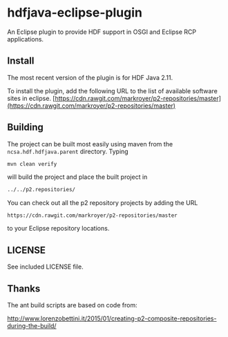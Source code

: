# hdfjava-eclipse-plugin

An Eclipse plugin to provide HDF support in OSGI and Eclipse RCP
applications.

## Install

The most recent version of the plugin is for HDF Java 2.11.

To install the plugin, add the following URL to the list of available
software sites in eclipse.
[https://cdn.rawgit.com/markroyer/p2-repositories/master](https://cdn.rawgit.com/markroyer/p2-repositories/master)

## Building

The project can be built most easily using maven from the
`ncsa.hdf.hdfjava.parent` directory. Typing

```bash
mvn clean verify
```

will build the project and place the built project in

```bash
../../p2.repositories/
```

You can check out all the p2 repository projects by adding the URL

```
https://cdn.rawgit.com/markroyer/p2-repositories/master
```

to your Eclipse repository locations.

## LICENSE

See included LICENSE file.

## Thanks

The ant build scripts are based on code from:

http://www.lorenzobettini.it/2015/01/creating-p2-composite-repositories-during-the-build/


<!--  LocalWords:  hdfjava HDF OSGI RCP mvn Prelease
 -->
